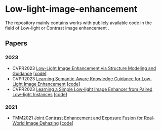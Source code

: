 # Low-light-image-enhancement
The repository mainly contains works with publicly available code in the field of Low-light or Contrast image enhancement .
## Papers

### 2023
* CVPR2023 [Low-Light Image Enhancement via Structure Modeling and Guidance](https://github.com/xiaogang00/SMG-LLIE) [[code](https://openaccess.thecvf.com/content/CVPR2023/html/Xu_Low-Light_Image_Enhancement_via_Structure_Modeling_and_Guidance_CVPR_2023_paper.html)]
* CVPR2023 [Learning Semantic-Aware Knowledge Guidance for Low-Light Image Enhancement](https://openaccess.thecvf.com/content/CVPR2023/html/Wu_Learning_Semantic-Aware_Knowledge_Guidance_for_Low-Light_Image_Enhancement_CVPR_2023_paper.html) [[code](https://github.com/langmanbusi/Semantic-Aware-Low-Light-Image-Enhancement)]
* CVPR2023 [Learning a Simple Low-light Image Enhancer from Paired Low-light Instances](https://openaccess.thecvf.com/content/CVPR2023/papers/Fu_Learning_a_Simple_Low-Light_Image_Enhancer_From_Paired_Low-Light_Instances_CVPR_2023_paper.pdf) [[code](https://github.com/zhenqifu/PairLIE)]

### 2021
* TMM2021 [Joint Contrast Enhancement and Exposure Fusion for Real-World Image Dehazing](https://ieeexplore.ieee.org/abstract/document/9537303) [[code](https://github.com/hangxiaotian/CEEF)]

